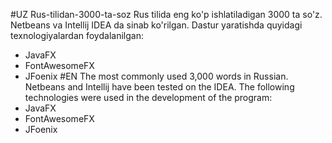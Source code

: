 #UZ
Rus-tilidan-3000-ta-soz
Rus tilida  eng ko'p ishlatiladigan 3000 ta so'z.
Netbeans va Intellij IDEA da sinab ko'rilgan.
Dastur yaratishda quyidagi texnologiyalardan foydalanilgan:
- JavaFX
- FontAwesomeFX
- JFoenix
#EN
The most commonly used 3,000 words in Russian.
Netbeans and Intellij have been tested on the IDEA.
The following technologies were used in the development of the program:
- JavaFX
- FontAwesomeFX
- JFoenix
